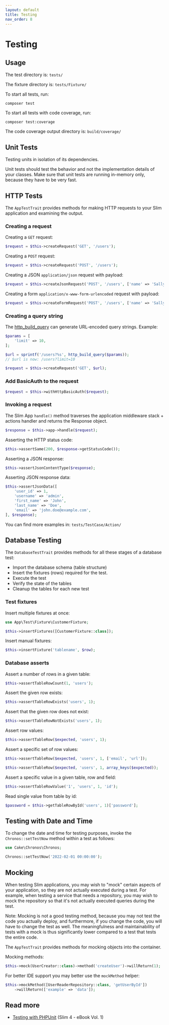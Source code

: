 ```yaml
---
layout: default
title: Testing
nav_order: 8
---
```


# Testing

## Usage

The test directory is: `tests/` 

The fixture directory is: `tests/Fixture/`

To start all tests, run:

```
composer test
```

To start all tests with code coverage, run:

```
composer test:coverage
```

The code coverage output directory is: `build/coverage/`

## Unit Tests

Testing units in isolation of its dependencies.

Unit tests should test the behavior and not the implementation details of your classes.
Make sure that unit tests are running in-memory only, because they have to be very fast. 

## HTTP Tests

The `AppTestTrait` provides methods for making HTTP requests to your 
Slim application and examining the output. 

### Creating a request

Creating a `GET` request:

```php
$request = $this->createRequest('GET', '/users');
```

Creating a `POST` request:

```php
$request = $this->createRequest('POST', '/users');
```

Creating a JSON `application/json` request with payload:

```php
$request = $this->createJsonRequest('POST', '/users', ['name' => 'Sally']);
```

Creating a form `application/x-www-form-urlencoded` request with payload:

```php
$request = $this->createFormRequest('POST', '/users', ['name' => 'Sally']);
```

### Creating a query string

The [http_build_query](https://www.php.net/manual/en/function.http-build-query.php) can generate
URL-encoded query strings. Example:

```php
$params = [
    'limit' => 10,
];

$url = sprintf('/users?%s', http_build_query($params));
// $url is now: /users?limit=10

$request = $this->createRequest('GET', $url);
```

### Add BasicAuth to the request

```php
$request = $this->withHttpBasicAuth($request);
```

### Invoking a request

The Slim App `handle()` method traverses the application
middleware stack + actions handler and returns the Response object.

```php
$response = $this->app->handle($request);
``` 

Asserting the HTTP status code:

```php
$this->assertSame(200, $response->getStatusCode());
```

Asserting a JSON response:

```php
$this->assertJsonContentType($response);
```

Asserting JSON response data:

```php
$this->assertJsonData([
    'user_id' => 1,
    'username' => 'admin',
    'first_name' => 'John',
    'last_name' => 'Doe',
    'email' => 'john.doe@example.com',
], $response);
```

You can find more examples in: `tests/TestCase/Action/`

## Database Testing

The `DatabaseTestTrait` provides methods
for all these stages of a database test:

* Import the database schema (table structure)
* Insert the fixtures (rows) required for the test.
* Execute the test 
* Verify the state of the tables
* Cleanup the tables for each new test

### Test fixtures

Insert multiple fixtures at once:

```php
use App\Test\Fixture\CustomerFixture;

$this->insertFixtures([CustomerFixture::class]);
```

Insert manual fixtures:

```php
$this->insertFixture('tablename', $row);
```

### Database asserts

Assert a number of rows in a given table:

```php
$this->assertTableRowCount(1, 'users');
```

Assert the given row exists:

```php
$this->assertTableRowExists('users', 1);
```

Assert that the given row does not exist:

```php
$this->assertTableRowNotExists('users', 1);
```

Assert row values:

```php
$this->assertTableRow($expected, 'users', 1);
```

Assert a specific set of row values:

```php
$this->assertTableRow($expected, 'users', 1, ['email', 'url']);
```

```php
$this->assertTableRow($expected, 'users', 1, array_keys($expected));
```

Assert a specific value in a given table, row and field:

```php
$this->assertTableRowValue('1', 'users', 1, 'id');
```

Read single value from table by id:

```php
$password = $this->getTableRowById('users', 1)['password'];
```

## Testing with Date and Time

To change the date and time for testing purposes, invoke the 
`Chronos::setTestNow` method within a test as follows:

```php
use Cake\Chronos\Chronos;

Chronos::setTestNow('2022-02-01 00:00:00');
```

## Mocking

When testing Slim applications, you may wish to "mock" certain aspects of your
application, so they are not actually executed during a test.
For example, when testing a service that needs a repository,
you may wish to mock the repository so that it's not actually
executed queries during the test.

Note: Mocking is not a good testing method, because you may
not test the code you actually deploy, and furthermore,
if you change the code, you will have to change the test as well.
The meaningfulness and maintainability of tests with a
mock is thus significantly lower compared to a test
that tests the entire code.

The `AppTestTrait` provides methods for mocking objects into the container.

Mocking methods:

```php
$this->mock(UserCreator::class)->method('createUser')->willReturn(1);
```

For better IDE  support you may better use the `mockMethod` helper:

```php
$this->mockMethod([UserReaderRepository::class, 'getUserById'])
    ->willReturn(['example' => 'data']);
```

## Read more

* [Testing with PHPUnit](https://ko-fi.com/s/5f182b4b22) (Slim 4 - eBook Vol. 1)
